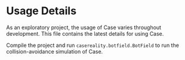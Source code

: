 # Usage Details

As an exploratory project, the usage of Case varies throughout 
development. This file contains the latest details for using 
Case.

Compile the project and run 
`casereality.botfield.BotField` to run the 
collision-avoidance simulation of Case.